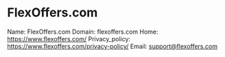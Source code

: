 
# FlexOffers.com

Name: FlexOffers.com
Domain: flexoffers.com
Home: https://www.flexoffers.com/
Privacy_policy: https://www.flexoffers.com/privacy-policy/
Email: support@flexoffers.com
